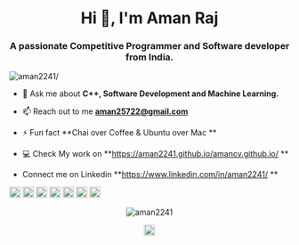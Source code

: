 <h1 align="center">Hi 👋, I'm Aman Raj</h1>
<h3 align="center">A passionate Competitive Programmer and Software developer from India.</h3>
<p align="left"> <img src=https://komarev.com/ghpvc/?username=aman2241 alt=aman2241/> </p>

- 💬 Ask me about **C++, Software Development and Machine Learning.**

- 📫 Reach out to me **aman25722@gmail.com**

- ⚡ Fun fact **Chai over Coffee & Ubuntu over Mac **

- 💻 Check My work on **https://aman2241.github.io/amancv.github.io/ **

- Connect me on Linkedin **https://www.linkedin.com/in/aman2241/ **




<p align="left"><img src=https://konpa.github.io/devicon/devicon.git/icons/c/c-original.svg alt=c width="20" height="20"/> <img src=https://konpa.github.io/devicon/devicon.git/icons/cplusplus/cplusplus-original.svg alt=cplusplus width="20" height="20"/> <img src=https://konpa.github.io/devicon/devicon.git/icons/css3/css3-original-wordmark.svg alt=css3 width="20" height="20"/> <img src=https://konpa.github.io/devicon/devicon.git/icons/html5/html5-original-wordmark.svg alt=html5 width="20" height="20"/> <img src=https://konpa.github.io/devicon/devicon.git/icons/javascript/javascript-original.svg alt=javascript width="20" height="20"/> <img src=https://konpa.github.io/devicon/devicon.git/icons/mysql/mysql-original-wordmark.svg alt=mysql width="20" height="20"/> <img src=https://konpa.github.io/devicon/devicon.git/icons/python/python-original-wordmark.svg alt=python width="20" height="20"/></p><p align="center"> <img src=https://github-readme-stats.vercel.app/api?username=aman2241&show_icons=true alt=aman2241 /> </p>

<p align="center">
<a href=https://linkedin.com/in/aman2241 target="blank"><img align="center" src=https://cdn.jsdelivr.net/npm/simple-icons@3.0.1/icons/linkedin.svg alt="aman2241" height="20" width="20" /></a>
</p>
